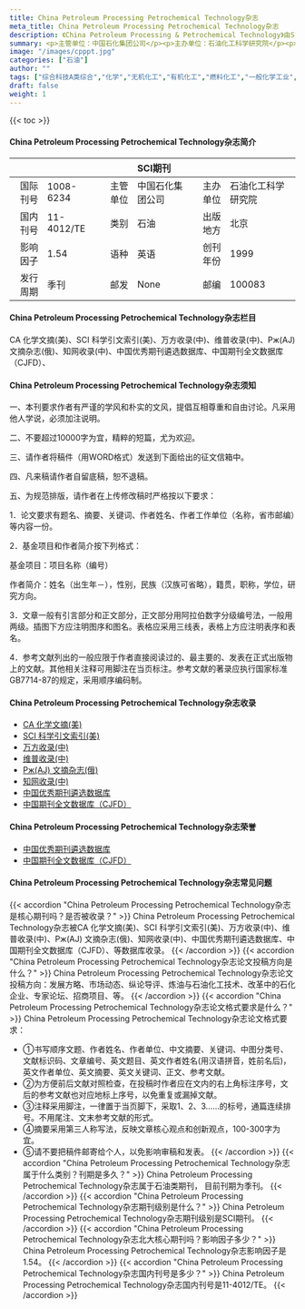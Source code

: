 ```yaml
---
title: China Petroleum Processing Petrochemical Technology杂志
meta_title: China Petroleum Processing Petrochemical Technology杂志
description: 《China Petroleum Processing & Petrochemical Technology》由SINOPEC,石油加工研究所主办的期刊。 《China Petroleum Processing & Petrochemical Technology》是中国石化专业的第一份英文期刊。 《China Petroleum Processing & Petrochemical Technology》报道内容以中国国内信息为主，兼顾世界各地的重要科技动态，主要宣传中国石化行业的方针政策、科技研究开发的新技术、中国石化技术市场、工程建设情况，引进技术、装置、设备运转状况，中国技术在国外的应用，中国石化企业的改革发展等。
summary: <p>主管单位：中国石化集团公司</p><p>主办单位：石油化工科学研究院</p><p>发行级别：SCI期刊</p><p>发行周期：季刊</p>
image: "/images/cpppt.jpg"
categories: ["石油"]
author: ""
tags: ["综合科技A类综合","化学","无机化工","有机化工","燃料化工","一般化学工业","石油天然气工业","材料科学","矿业工程","金属学及金属工艺","冶金工业","轻工业手工业","一般服务业","安全科学与灾害防治","环境科学与资源利用",]
draft: false
weight: 1
---
```


{{< toc >}}

#### China Petroleum Processing Petrochemical Technology杂志简介
|               |                               |               | SCI期刊        |               |                           |
| ------------: | :---------------------------- | ------------: | :---------------------------- | ------------: | :------------------------ |
| 国际刊号      | 1008-6234   | 主管单位      | 中国石化集团公司     | 主办单位      | 石油化工科学研究院     |
| 国内刊号      | 11-4012/TE        | 类别          | 石油       | 出版地方      | 北京           |
| 影响因子      | 1.54        | 语种          | 英语             | 创刊年份      | 1999    |
| 发行周期      | 季刊    | 邮发          | None              | 邮编          | 100083      |

#### China Petroleum Processing Petrochemical Technology杂志栏目
<span>CA 化学文摘(美)</span>、<span>SCI 科学引文索引(美)</span>、<span>万方收录(中)</span>、<span>维普收录(中)</span>、<span>Pж(AJ) 文摘杂志(俄)</span>、<span>知网收录(中)</span>、<span>中国优秀期刊遴选数据库</span>、<span>中国期刊全文数据库（CJFD）</span>、

#### China Petroleum Processing Petrochemical Technology杂志须知
<p><p>
	一、本刊要求作者有严谨的学风和朴实的文风，提倡互相尊重和自由讨论。凡采用他人学说，必须加注说明。
</p><p>
	二、不要超过10000字为宜，精粹的短篇，尤为欢迎。
</p><p>
	三、请作者将稿件（用WORD格式）发送到下面给出的征文信箱中。
</p><p>
	四、凡来稿请作者自留底稿，恕不退稿。
</p><p>
	五、为规范排版，请作者在上传修改稿时严格按以下要求：
</p><p>
	1．论文要求有题名、摘要、关键词、作者姓名、作者工作单位（名称，省市邮编）等内容一份。
</p><p>
	2．基金项目和作者简介按下列格式：
</p><p>
	基金项目：项目名称（编号）
</p><p>
	作者简介：姓名（出生年－），性别，民族（汉族可省略），籍贯，职称，学位，研究方向。
</p><p>
	3．文章一般有引言部分和正文部分，正文部分用阿拉伯数字分级编号法，一般用两级。插图下方应注明图序和图名。表格应采用三线表，表格上方应注明表序和表名。
</p><p>
	4．参考文献列出的一般应限于作者直接阅读过的、最主要的、发表在正式出版物上的文献。其他相关注释可用脚注在当页标注。参考文献的著录应执行国家标准GB7714-87的规定，采用顺序编码制。
</p></p>


#### China Petroleum Processing Petrochemical Technology杂志收录
<ul>
    <li class="inline-block">
        <a class="bg-theme-light hover:bg-primary dark:bg-darkmode-theme-light dark:hover:bg-darkmode-primary dark:hover:text-dark m-1 block rounded px-3 py-1 hover:text-white" href="#China Petroleum Processing Petrochemical Technology杂志收录">
        CA 化学文摘(美)
        </a>
    </li>
    <li class="inline-block">
        <a class="bg-theme-light hover:bg-primary dark:bg-darkmode-theme-light dark:hover:bg-darkmode-primary dark:hover:text-dark m-1 block rounded px-3 py-1 hover:text-white" href="#China Petroleum Processing Petrochemical Technology杂志收录">
        SCI 科学引文索引(美)
        </a>
    </li>
    <li class="inline-block">
        <a class="bg-theme-light hover:bg-primary dark:bg-darkmode-theme-light dark:hover:bg-darkmode-primary dark:hover:text-dark m-1 block rounded px-3 py-1 hover:text-white" href="#China Petroleum Processing Petrochemical Technology杂志收录">
        万方收录(中)
        </a>
    </li>
    <li class="inline-block">
        <a class="bg-theme-light hover:bg-primary dark:bg-darkmode-theme-light dark:hover:bg-darkmode-primary dark:hover:text-dark m-1 block rounded px-3 py-1 hover:text-white" href="#China Petroleum Processing Petrochemical Technology杂志收录">
        维普收录(中)
        </a>
    </li>
    <li class="inline-block">
        <a class="bg-theme-light hover:bg-primary dark:bg-darkmode-theme-light dark:hover:bg-darkmode-primary dark:hover:text-dark m-1 block rounded px-3 py-1 hover:text-white" href="#China Petroleum Processing Petrochemical Technology杂志收录">
        Pж(AJ) 文摘杂志(俄)
        </a>
    </li>
    <li class="inline-block">
        <a class="bg-theme-light hover:bg-primary dark:bg-darkmode-theme-light dark:hover:bg-darkmode-primary dark:hover:text-dark m-1 block rounded px-3 py-1 hover:text-white" href="#China Petroleum Processing Petrochemical Technology杂志收录">
        知网收录(中)
        </a>
    </li>
    <li class="inline-block">
        <a class="bg-theme-light hover:bg-primary dark:bg-darkmode-theme-light dark:hover:bg-darkmode-primary dark:hover:text-dark m-1 block rounded px-3 py-1 hover:text-white" href="#China Petroleum Processing Petrochemical Technology杂志收录">
        中国优秀期刊遴选数据库
        </a>
    </li>
    <li class="inline-block">
        <a class="bg-theme-light hover:bg-primary dark:bg-darkmode-theme-light dark:hover:bg-darkmode-primary dark:hover:text-dark m-1 block rounded px-3 py-1 hover:text-white" href="#China Petroleum Processing Petrochemical Technology杂志收录">
        中国期刊全文数据库（CJFD）
        </a>
    </li>
</ul>



#### China Petroleum Processing Petrochemical Technology杂志荣誉
<ul>
    <li class="inline-block">
        <a class="bg-theme-light hover:bg-primary dark:bg-darkmode-theme-light dark:hover:bg-darkmode-primary dark:hover:text-dark m-1 block rounded px-3 py-1 hover:text-white" href="#China Petroleum Processing Petrochemical Technology杂志荣誉">
        中国优秀期刊遴选数据库
        </a>
    </li>
    <li class="inline-block">
        <a class="bg-theme-light hover:bg-primary dark:bg-darkmode-theme-light dark:hover:bg-darkmode-primary dark:hover:text-dark m-1 block rounded px-3 py-1 hover:text-white" href="#China Petroleum Processing Petrochemical Technology杂志荣誉">
        中国期刊全文数据库（CJFD）
        </a>
    </li>
</ul>












#### China Petroleum Processing Petrochemical Technology杂志常见问题
{{< accordion "China Petroleum Processing Petrochemical Technology杂志是核心期刊吗？是否被收录？" >}}
China Petroleum Processing Petrochemical Technology杂志被CA 化学文摘(美)、SCI 科学引文索引(美)、万方收录(中)、维普收录(中)、Pж(AJ) 文摘杂志(俄)、知网收录(中)、中国优秀期刊遴选数据库、中国期刊全文数据库（CJFD）、等数据库收录。
{{< /accordion >}}
{{< accordion "China Petroleum Processing Petrochemical Technology杂志论文投稿方向是什么？" >}}
China Petroleum Processing Petrochemical Technology杂志论文投稿方向：发展方略、市场动态、纵论导评、炼油与石油化工技术、改革中的石化企业、专家论坛、招商项目、等。
{{< /accordion >}}
{{< accordion "China Petroleum Processing Petrochemical Technology杂志论文格式要求是什么？" >}}
China Petroleum Processing Petrochemical Technology杂志论文格式要求：
- ①书写顺序文题、作者姓名、作者单位、中文摘要、关键词、中图分类号、文献标识码、文章编号、英文题目、英文作者姓名(用汉语拼音，姓前名后)，英文作者单位、英文摘要、英文关键词、正文、参考文献。
- ②为方便前后文献对照检查，在投稿时作者应在文内的右上角标注序号，文后的参考文献也对应地标上序号，以免重复或漏掉文献。
- ③注释采用脚注，一律置于当页脚下，采取1、2、3……的标号，通篇连续排号。不用尾注、文末参考文献的形式。
- ④摘要采用第三人称写法，反映文章核心观点和创新观点，100-300字为宜。
- ⑤请不要把稿件邮寄给个人，以免影响审稿和发表。
{{< /accordion >}}
{{< accordion "China Petroleum Processing Petrochemical Technology杂志属于什么类别？刊期是多久？" >}}
China Petroleum Processing Petrochemical Technology杂志属于石油类期刊， 目前刊期为季刊。
{{< /accordion >}}
{{< accordion "China Petroleum Processing Petrochemical Technology杂志期刊级别是什么？" >}}
China Petroleum Processing Petrochemical Technology杂志期刊级别是SCI期刊。
{{< /accordion >}}
{{< accordion "China Petroleum Processing Petrochemical Technology杂志北大核心期刊吗？影响因子多少？" >}}
China Petroleum Processing Petrochemical Technology杂志影响因子是1.54。
{{< /accordion >}}
{{< accordion "China Petroleum Processing Petrochemical Technology杂志国内刊号是多少？" >}}
China Petroleum Processing Petrochemical Technology杂志国内刊号是11-4012/TE。
{{< /accordion >}}
